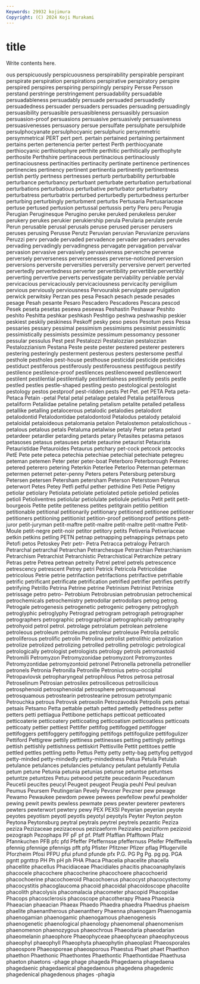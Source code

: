 ```yaml
---
Keywords: 29932 kojimura
Copyright: (C) 2024 Koji Murakami
---
```


# title

Write contents here.



ous perspicuously perspicuousness perspirability perspirable perspirant
perspirate perspiration perspirations perspirative perspiratory perspire perspired perspires perspiring perspiringly
perspiry Persse Persson perstand perstringe perstringement persuadability persuadable persuadableness persuadably
persuade persuaded persuadedly persuadedness persuader persuaders persuades persuading persuadingly persuasibility
persuasible persuasibleness persuasibly persuasion persuasion-proof persuasions persuasive persuasively persuasiveness persuasivenesses
persuasory persue persulfate persulphate persulphide persulphocyanate persulphocyanic persulphuric persymmetric persymmetrical
PERT pert pert. pertain pertained pertaining pertainment pertains perten pertenencia
perter pertest Perth perthiocyanate perthiocyanic perthiotophyre perthite perthitic perthitically perthophyte
perthosite Perthshire pertinaceous pertinacious pertinaciously pertinaciousness pertinacities pertinacity pertinate pertinence
pertinences pertinencies pertinency pertinent pertinentia pertinently pertinentness pertish pertly pertness
pertnesses perturb perturbability perturbable perturbance perturbancy perturbant perturbate perturbation perturbational
perturbations perturbatious perturbative perturbator perturbatory perturbatress perturbatrix perturbed perturbedly perturbedness
perturber perturbing perturbingly perturbment perturbs Pertusaria Pertusariaceae pertuse pertused pertusion
pertussal pertussis perty Peru peru Perugia Perugian Peruginesque Perugino peruke
peruked perukeless peruker perukery perukes perukier perukiership perula Perularia perulate
perule Perun perusable perusal perusals peruse perused peruser perusers peruses
perusing Perusse Perutz Peruvian peruvian Peruvianize peruvians Peruzzi perv pervade
pervaded pervadence pervader pervaders pervades pervading pervadingly pervadingness pervagate pervagation
pervalvar pervasion pervasive pervasively pervasiveness pervenche perverse perversely perverseness perversenesses
perverse-notioned perversion perversions perversite perversities perversity perversive pervert perverted pervertedly
pervertedness perverter pervertibility pervertible pervertibly perverting pervertive perverts pervestigate perviability
perviable pervial pervicacious pervicaciously pervicaciousness pervicacity pervigilium pervious perviously perviousness
Pervouralsk pervulgate pervulgation perwick perwitsky Perzan pes pesa Pesach pesach
pesade pesades pesage Pesah pesante Pesaro Pescadero Pescadores Pescara pescod
Pesek peseta pesetas pesewa pesewas Peshastin Peshawar Peshito peshito Peshitta
peshkar peshkash Peshtigo peshwa peshwaship peskier peskiest peskily peskiness Peskoff
pesky peso pesos Pesotum pess Pessa pessaries pessary pessimal pessimism
pessimisms pessimist pessimistic pessimistically pessimists pessimize pessimum pessomancy pessoner pessular
pessulus Pest pest Pestalozzi Pestalozzian pestalozzian Pestalozzianism Pestana Peste peste
pester pestered pesterer pesterers pestering pesteringly pesterment pesterous pesters pestersome
pestful pesthole pestholes pest-house pesthouse pesticidal pesticide pesticides pestiduct pestiferous
pestiferously pestiferousness pestifugous pestify pestilence pestilence-proof pestilences pestilenceweed pestilencewort pestilent
pestilential pestilentially pestilentialness pestilently pestis pestle pestled pestles pestle-shaped pestling
pesto pestological pestologist pestology pestos pestproof pest-ridden pests Pet Pet.
pet PETA Peta peta- Petaca Petain -petal Petal petal petalage
petaled Petalia petaliferous petaliform Petaliidae petaline petaling petalism petalite petalled
petalless petallike petalling petalocerous petalodic petalodies petalodont petalodontid Petalodontidae petalodontoid
Petalodus petalody petaloid petaloidal petaloideous petalomania petalon Petalostemon petalostichous -petalous
petalous petals Petaluma petalwise petaly Petar petara petard petardeer petardier
petarding petards petary Petasites petasma petasos petasoses petasus petasuses petate
petaurine petaurist Petaurista Petauristidae Petauroides Petaurus petchary pet-cock petcock petcocks
PetE Pete pete peteca petechia petechiae petechial petechiate petegreu peteman
petemen Peter peter peter-boat Peterboro Peterborough Peterec petered peterero petering
Peterkin Peterlee Peterloo Peterman peterman petermen peternet peter-penny Peters peters
Petersburg petersburg Petersen petersen Petersham petersham Peterson Peterstown Peterus peterwort
Petes Petey Petfi petful pether pethidine Peti Petie Petigny petiolar
petiolary Petiolata petiolate petiolated petiole petioled petioles petioli Petioliventres petiolular
petiolulate petiolule petiolus Petit petit petit-bourgeois Petite petite petiteness petites
petitgrain petitio petition petitionable petitional petitionarily petitionary petitioned petitionee petitioner
petitioners petitioning petitionist petition-proof petitionproof petitions petit-juror petit-juryman petit-maftre petit-maitre
petit-maltre petit-mattre Petit-Moule petit-negre petit-noir petitor petitory petits Petiveria Petiveriaceae
petkin petkins petling PETN petnap petnapping petnappings petnaps peto Petofi
petos Petoskey Petr petr- Petra Petracca petralogy Petrarch Petrarchal petrarchal
Petrarchan Petrarchesque Petrarchian Petrarchianism Petrarchism Petrarchist Petrarchistic Petrarchistical Petrarchize petrary
Petras petre Petrea petrean petreity Petrel petrel petrels petrescence petrescency
petrescent Petrey petri Petrick Petricola Petricolidae petricolous Petrie petrie petrifaction
petrifactions petrifactive petrifiable petrific petrificant petrificate petrification petrified petrifier petrifies
petrify petrifying Petrillo Petrina Petrine petrine Petrinism Petrinist Petrinize petrissage
petro petro- Petrobium Petrobrusian petrobrusian petrochemical petrochemicals petrochemistry petrodollar petrodollars
petrog petrog. Petrogale petrogenesis petrogenetic petrogenic petrogeny petroglyph petroglyphic petroglyphy
Petrograd petrogram petrograph petrographer petrographers petrographic petrographical petrographically petrography petrohyoid
petrol petrol. petrolage petrolatum petrolean petrolene petroleous petroleum petroleums petroleur
petroleuse Petrolia petrolic petroliferous petrolific petrolin Petrolina petrolist petrolithic petrolization
petrolize petrolized petrolizing petrolled petrolling petrologic petrological petrologically petrologist petrologists
petrology petrols petromastoid Petromilli Petromyzon Petromyzonidae petromyzont Petromyzontes Petromyzontidae petromyzontoid
petronel Petronella petronella petronellier petronels Petronia Petronilla Petronille Petronius petro-occipital
Petropavlovsk petropharyngeal petrophilous Petros petrosa petrosal Petroselinum Petrosian petrosilex petrosiliceous
petrosilicious petrosphenoid petrosphenoidal petrosphere petrosquamosal petrosquamous petrostearin petrostearine petrosum petrotympanic
Petrouchka petrous Petrovsk petroxolin Petrozavodsk Petrpolis pets petsai petsais Petsamo
Petta pettable pettah petted pettedly pettedness petter petters petti pettiagua
Pettibone pettichaps petticoat petticoated petticoaterie petticoatery petticoating petticoatism petticoatless petticoats
petticoaty pettier pettiest Pettifer pettifog pettifogged pettifogger pettifoggers pettifoggery pettifogging
pettifogs pettifogulize pettifogulizer Pettiford Pettigrew pettily pettiness pettinesses petting pettingly
pettings pettish pettishly pettishness pettiskirt Pettisville Pettit pettitoes pettle pettled
pettles pettling petto Pettus Petty petty petty-bag pettyfog pettygod petty-minded
petty-mindedly petty-mindedness Petua Petula Petulah petulance petulances petulancies petulancy petulant
petulantly Petulia petum petune Petunia petunia petunias petunse petuntse petuntses
petuntze petuntzes Petuu petwood petzite peucedanin Peucedanum Peucetii peucites peucyl
Peugeot peugeot Peugia peuhl Peul peulvan Peumus Peursem Peutingerian Pevely
Pevsner Pevzner pew pewage Pewamo Pewaukee pewdom pewee pewees pewfellow
pewful pewholder pewing pewit pewits pewless pewmate pews pewter pewterer
pewterers pewters pewterwort pewtery pewy PEX PEXSI Peyerian peyerian peyote
peyotes peyotism peyotl peyotls peyotyl peyotyls Peyter Peyton peyton Peytona
Peytonsburg peytral peytrals peytrel peytrels pezantic Peziza peziza Pezizaceae pezizaceous
pezizaeform Pezizales peziziform pezizoid pezograph Pezophaps PF pF pf pf.
Pfaff Pfaffian Pfafftown Pfalz Pfannkuchen PFB pfc pfd Pfeffer Pfeffernsse
pfeffernuss Pfeifer Pfeifferella pfennig pfennige pfennigs pfft pfg Pfister Pfitzner
Pfizer pflag Pflugerville Pforzheim Pfosi PFPU pfui pfund pfunde pfx
P.G. PG Pg Pg. pg pg. PGA pgntt pgnttrp PH
Ph pH ph PHA Phaca Phacelia phacelite phacella phacellite phacellus
Phacidiaceae Phacidiales phacitis phacoanaphylaxis phacocele phacochere phacocherine phacochoere phacochoerid phacochoerine
phacochoeroid Phacochoerus phacocyst phacocystectomy phacocystitis phacoglaucoma phacoid phacoidal phacoidoscope phacolite
phacolith phacolysis phacomalacia phacometer phacopid Phacopidae Phacops phacosclerosis phacoscope phacotherapy
Phaea Phaeacia Phaeacian phaeacian Phaeax Phaedo Phaedra phaedra Phaedrus phaeism
phaelite phaenantherous phaenanthery Phaenna phaenogam Phaenogamia phaenogamian phaenogamic phaenogamous phaenogenesis
phaenogenetic phaenological phaenology phaenomenal phaenomenism phaenomenon phaenozygous phaeochrous Phaeodaria phaeodarian
phaeomelanin phaeophore Phaeophyceae phaeophycean phaeophyceous phaeophyl phaeophyll Phaeophyta phaeophytin phaeoplast
Phaeosporales phaeospore Phaeosporeae phaeosporous Phaestus Phaet phaet Phaethon phaethon Phaethonic
Phaethontes Phaethontic Phaethontidae Phaethusa phaeton phaetons -phage phage phageda Phagedaena
phagedaena phagedaenic phagedaenical phagedaenous phagedena phagedenic phagedenical phagedenous phages -phagia
